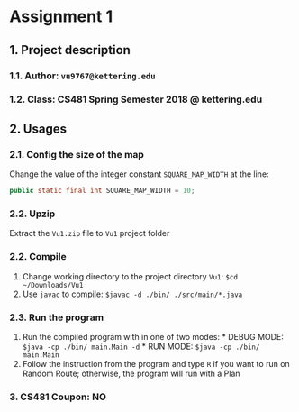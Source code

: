 # Assignment 1
## 1. Project description
###   1.1. Author: `vu9767@kettering.edu`
###   1.2. Class: CS481 Spring Semester 2018 @ kettering.edu
## 2. Usages
###   2.1. Config the size of the map
Change the value of the integer constant `SQUARE_MAP_WIDTH` at the line:
```java
public static final int SQUARE_MAP_WIDTH = 10;
```
###   2.2. Upzip
Extract the `Vu1.zip` file to `Vu1` project folder
###   2.2. Compile
1. Change working directory to the project directory `Vu1`:
```$cd ~/Downloads/Vu1```
2. Use `javac` to compile:
```$javac -d ./bin/ ./src/main/*.java```

###   2.3. Run the program
  1. Run the compiled program with in one of two modes:
    * DEBUG MODE: `$java -cp ./bin/ main.Main -d`
    * RUN MODE: `$java -cp ./bin/ main.Main`
  2. Follow the instruction from the program and type `R` if you want to run on Random Route; otherwise, the program will run with a Plan

### 3. CS481 Coupon: NO
